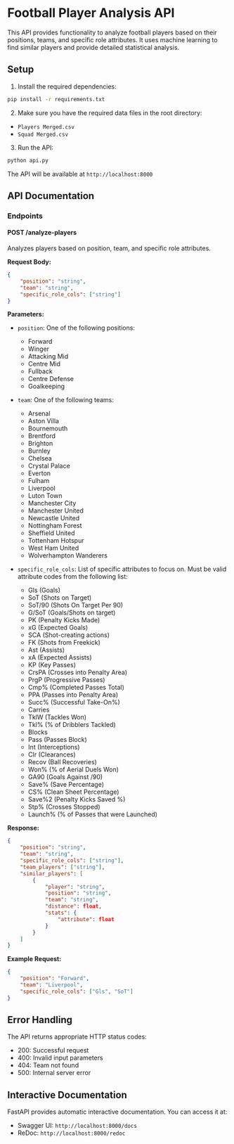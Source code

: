 # Football Player Analysis API

This API provides functionality to analyze football players based on their positions, teams, and specific role attributes. It uses machine learning to find similar players and provide detailed statistical analysis.

## Setup

1. Install the required dependencies:
```bash
pip install -r requirements.txt
```

2. Make sure you have the required data files in the root directory:
- `Players Merged.csv`
- `Squad Merged.csv`

3. Run the API:
```bash
python api.py
```

The API will be available at `http://localhost:8000`

## API Documentation

### Endpoints

#### POST /analyze-players

Analyzes players based on position, team, and specific role attributes.

**Request Body:**
```json
{
    "position": "string",
    "team": "string",
    "specific_role_cols": ["string"]
}
```

**Parameters:**
- `position`: One of the following positions:
  - Forward
  - Winger
  - Attacking Mid
  - Centre Mid
  - Fullback
  - Centre Defense
  - Goalkeeping

- `team`: One of the following teams:
  - Arsenal
  - Aston Villa
  - Bournemouth
  - Brentford
  - Brighton
  - Burnley
  - Chelsea
  - Crystal Palace
  - Everton
  - Fulham
  - Liverpool
  - Luton Town
  - Manchester City
  - Manchester United
  - Newcastle United
  - Nottingham Forest
  - Sheffield United
  - Tottenham Hotspur
  - West Ham United
  - Wolverhampton Wanderers

- `specific_role_cols`: List of specific attributes to focus on. Must be valid attribute codes from the following list:
  - Gls (Goals)
  - SoT (Shots on Target)
  - SoT/90 (Shots On Target Per 90)
  - G/SoT (Goals/Shots on target)
  - PK (Penalty Kicks Made)
  - xG (Expected Goals)
  - SCA (Shot-creating actions)
  - FK (Shots from Freekick)
  - Ast (Assists)
  - xA (Expected Assists)
  - KP (Key Passes)
  - CrsPA (Crosses into Penalty Area)
  - PrgP (Progressive Passes)
  - Cmp% (Completed Passes Total)
  - PPA (Passes into Penalty Area)
  - Succ% (Successful Take-On%)
  - Carries
  - TklW (Tackles Won)
  - Tkl% (% of Dribblers Tackled)
  - Blocks
  - Pass (Passes Block)
  - Int (Interceptions)
  - Clr (Clearances)
  - Recov (Ball Recoveries)
  - Won% (% of Aerial Duels Won)
  - GA90 (Goals Against /90)
  - Save% (Save Percentage)
  - CS% (Clean Sheet Percentage)
  - Save%2 (Penalty Kicks Saved %)
  - Stp% (Crosses Stopped)
  - Launch% (% of Passes that were Launched)

**Response:**
```json
{
    "position": "string",
    "team": "string",
    "specific_role_cols": ["string"],
    "team_players": ["string"],
    "similar_players": [
        {
            "player": "string",
            "position": "string",
            "team": "string",
            "distance": float,
            "stats": {
                "attribute": float
            }
        }
    ]
}
```

**Example Request:**
```json
{
    "position": "Forward",
    "team": "Liverpool",
    "specific_role_cols": ["Gls", "SoT"]
}
```

## Error Handling

The API returns appropriate HTTP status codes:
- 200: Successful request
- 400: Invalid input parameters
- 404: Team not found
- 500: Internal server error

## Interactive Documentation

FastAPI provides automatic interactive documentation. You can access it at:
- Swagger UI: `http://localhost:8000/docs`
- ReDoc: `http://localhost:8000/redoc` 